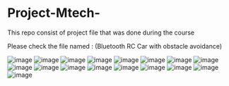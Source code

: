 # Project-Mtech-
This repo consist of project file that was done during the course 


Please check the file named : (Bluetooth RC Car with obstacle avoidance)

![image](https://user-images.githubusercontent.com/55647096/135766728-f5df0f1b-0b19-46a2-a8b4-387af6152633.png)
![image](https://user-images.githubusercontent.com/55647096/135766733-b6392083-ea5b-409b-a5e2-424c3cf9123b.png)
![image](https://user-images.githubusercontent.com/55647096/135766741-991d1b49-cb4d-43da-a7b3-1c66250dac7e.png)
![image](https://user-images.githubusercontent.com/55647096/135766744-ef0803e0-57fa-46d9-83e7-f93f023cc163.png)
![image](https://user-images.githubusercontent.com/55647096/135766753-1dddd2d4-d5ec-42a8-8ee4-6161ab366530.png)
![image](https://user-images.githubusercontent.com/55647096/135766771-8b31ab5d-f0d5-4f50-b3e5-4eea1110311a.png)
![image](https://user-images.githubusercontent.com/55647096/135766776-4441501f-e848-44fc-bafc-a6443126895d.png)
![image](https://user-images.githubusercontent.com/55647096/135766778-6834b0b8-b544-4b74-b7f7-31bc654d13b5.png)
![image](https://user-images.githubusercontent.com/55647096/135766783-d2f636f6-95ca-4098-87ca-cb106ae7b1ee.png)
![image](https://user-images.githubusercontent.com/55647096/135766790-1b810a12-2180-4ada-8e11-4bf11b41a31f.png)
![image](https://user-images.githubusercontent.com/55647096/135766792-6a253fb1-8077-48d2-b235-165f76055eeb.png)
![image](https://user-images.githubusercontent.com/55647096/135766798-e2baacd3-fbd1-4d7e-bb1a-9bd9ce265c8c.png)
![image](https://user-images.githubusercontent.com/55647096/135766800-d2652f17-e4af-449f-aadf-6c72741c2b0a.png)
![image](https://user-images.githubusercontent.com/55647096/135766804-a5e87216-21dd-41d6-a6d2-f4ff8efe5e06.png)
![image](https://user-images.githubusercontent.com/55647096/135766814-e1ba06ea-0d37-4de4-84e9-f676b80d851d.png)
![image](https://user-images.githubusercontent.com/55647096/135766816-8ebbf3f7-256d-45bf-ba61-d500ef1d2413.png)
![image](https://user-images.githubusercontent.com/55647096/135766820-221b6587-97e0-440e-ae48-3e8e82859dca.png)

